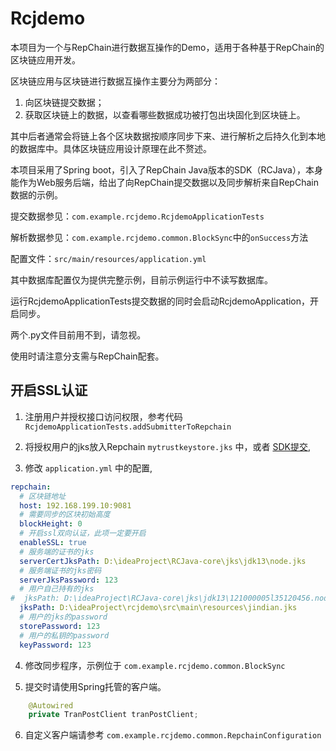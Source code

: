 # Rcjdemo

本项目为一个与RepChain进行数据互操作的Demo，适用于各种基于RepChain的区块链应用开发。

区块链应用与区块链进行数据互操作主要分为两部分：

1. 向区块链提交数据；
2. 获取区块链上的数据，以查看哪些数据成功被打包出块固化到区块链上。

其中后者通常会将链上各个区块数据按顺序同步下来、进行解析之后持久化到本地的数据库中。具体区块链应用设计原理在此不赘述。

本项目采用了Spring boot，引入了RepChain Java版本的SDK（RCJava），本身能作为Web服务后端，给出了向RepChain提交数据以及同步解析来自RepChain数据的示例。



提交数据参见：`com.example.rcjdemo.RcjdemoApplicationTests`

解析数据参见：`com.example.rcjdemo.common.BlockSync`中的`onSuccess`方法

配置文件：`src/main/resources/application.yml`

其中数据库配置仅为提供完整示例，目前示例运行中不读写数据库。

运行RcjdemoApplicationTests提交数据的同时会启动RcjdemoApplication，开启同步。


两个.py文件目前用不到，请忽视。


使用时请注意分支需与RepChain配套。

## 开启SSL认证

1. 注册用户并授权接口访问权限，参考代码 `RcjdemoApplicationTests.addSubmitterToRepchain`

2. 将授权用户的jks放入Repchain `mytrustkeystore.jks` 中，或者 [SDK提交](https://gitee.com/BTAJL/RCJava-core/blob/master/src/test/java/com/rcjava/multi_chain/ManageNodeCertTest.java#L183),
3. 修改 `application.yml` 中的配置,
```yaml
repchain:
  # 区块链地址
  host: 192.168.199.10:9081
  # 需要同步的区块初始高度
  blockHeight: 0
  # 开启ssl双向认证，此项一定要开启
  enableSSL: true
  # 服务端的证书的jks
  serverCertJksPath: D:\ideaProject\RCJava-core\jks\jdk13\node.jks
  # 服务端证书的jks密码
  serverJksPassword: 123
  # 用户自己持有的jks
#  jksPath: D:\ideaProject\RCJava-core\jks\jdk13\121000005l35120456.node1.jks
  jksPath: D:\ideaProject\rcjdemo\src\main\resources\jindian.jks
  # 用户的jks的password
  storePassword: 123
  # 用户的私钥的password
  keyPassword: 123
```
4. 修改同步程序，示例位于 `com.example.rcjdemo.common.BlockSync`

5. 提交时请使用Spring托管的客户端。
```java
    @Autowired
    private TranPostClient tranPostClient;
```

6. 自定义客户端请参考 `com.example.rcjdemo.common.RepchainConfiguration`